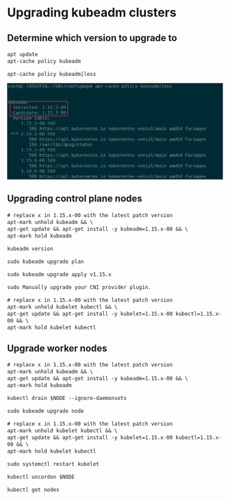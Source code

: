 # Upgrading kubeadm clusters

## Determine which version to upgrade to


```
apt update
apt-cache policy kubeadm
```

```
apt-cache policy kubeadm|less
```


![upgrade-01](_image/upgrade-01.png)


## Upgrading control plane nodes


```
# replace x in 1.15.x-00 with the latest patch version
apt-mark unhold kubeadm && \
apt-get update && apt-get install -y kubeadm=1.15.x-00 && \
apt-mark hold kubeadm
```

```shell
kubeadm version
```

```shell
sudo kubeadm upgrade plan
```
```shell
sudo kubeadm upgrade apply v1.15.x
```


```shell
sudo Manually upgrade your CNI provider plugin.

```
```
# replace x in 1.15.x-00 with the latest patch version
apt-mark unhold kubelet kubectl && \
apt-get update && apt-get install -y kubelet=1.15.x-00 kubectl=1.15.x-00 && \
apt-mark hold kubelet kubectl
```

## Upgrade worker nodes
```
# replace x in 1.15.x-00 with the latest patch version
apt-mark unhold kubeadm && \
apt-get update && apt-get install -y kubeadm=1.15.x-00 && \
apt-mark hold kubeadm
```

```shell
kubectl drain $NODE --ignore-daemonsets
```
```shell
sudo kubeadm upgrade node
```

```
# replace x in 1.15.x-00 with the latest patch version
apt-mark unhold kubelet kubectl && \
apt-get update && apt-get install -y kubelet=1.15.x-00 kubectl=1.15.x-00 && \
apt-mark hold kubelet kubectl
```

```shell
sudo systemctl restart kubelet
```
```shell
kubectl uncordon $NODE
```

```shell
kubectl get nodes
```








